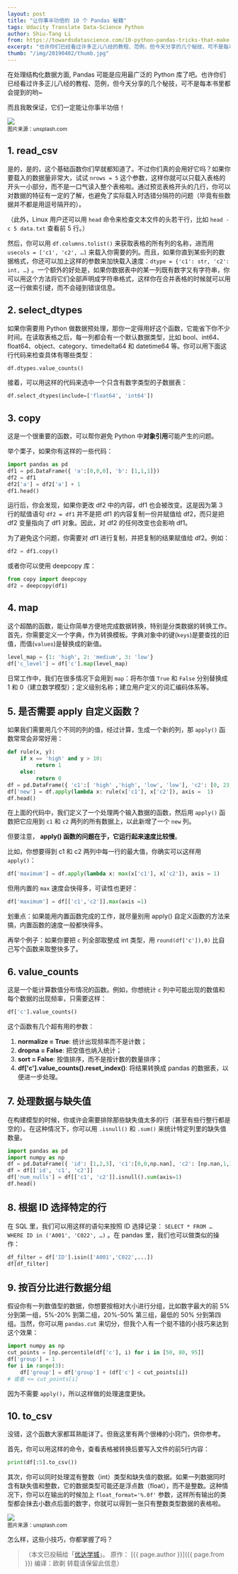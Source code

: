 ```yaml
---
layout: post
title: "让你事半功倍的 10 个 Pandas 秘籍"
tags: Udacity Translate Data-Science Python
author: Shiu-Tang Li
from: https://towardsdatascience.com/10-python-pandas-tricks-that-make-your-work-more-efficient-2e8e483808ba
excerpt: "也许你们已经看过许多正儿八经的教程、范例，但今天分享的几个秘技，可不是每本书里都会提到的哟~"
thumb: "/img/20190402/thumb.jpg"
---
```

在处理结构化数据方面, Pandas 可能是应用最广泛的 Python 库了吧。也许你们已经看过许多正儿八经的教程、范例，但今天分享的几个秘技，可不是每本书里都会提到的哟~

而且我敢保证，它们一定能让你事半功倍！

<img src="/img/20190402/001.jpeg" /><br><small>
图片来源：unsplash.com</small>

## 1. read_csv

是的，是的，这个基础函数你们早就都知道了。不过你们真的会用好它吗？如果你要载入的数据量非常大，试试 `nrows = 5` 这个参数，这样你就可以只载入表格的开头一小部分，而不是一口气读入整个表格啦。通过预览表格开头的几行，你可以对数据的特征有一定的了解，也避免了实际载入时选错分隔符的问题（毕竟有些数据并不都是用逗号隔开的）。

（此外，Linux 用户还可以用 `head` 命令来检查文本文件的头若干行，比如 `head -c 5 data.txt` 查看前 5 行。）

然后，你可以用 `df.columns.tolist()` 来获取表格的所有列的名称，进而用 `usecols = ['c1', 'c2', …]` 来载入你需要的列。而且，如果你直到某些列的数据格式，你还可以加上这样的参数来加快载入速度：`dtype = {'c1': str, 'c2': int, …}` 。一个额外的好处是，如果你数据表中的某一列既有数字又有字符串，你可以用这个方法将它们全部声明成字符串格式，这样你在合并表格的时候就可以用这一行做索引键，而不会碰到错误信息。

## 2. select_dtypes

如果你需要用 Python 做数据预处理，那你一定得用好这个函数，它能省下你不少时间。在读取表格之后，每一列都会有一个默认数据类型，比如 bool、int64、float64、object、category、timedelta64 和 datetime64 等。你可以用下面这行代码来检查具体有哪些类型：

```python
df.dtypes.value_counts()
```

接着，可以用这样的代码来选中一个只含有数字类型的子数据表：

```python
df.select_dtypes(include=['float64', 'int64'])
```

## 3. copy

这是一个很重要的函数，可以帮你避免 Python 中**对象引用**可能产生的问题。

举个栗子，如果你有这样的一些代码：

```python
import pandas as pd
df1 = pd.DataFrame({ 'a':[0,0,0], 'b': [1,1,1]})
df2 = df1
df2['a'] = df2['a'] + 1
df1.head()
```

运行后，你会发现，如果你更改 df2 中的内容，df1 也会被改变。这是因为第 3 行的赋值语句 `df2 = df1` 并<span class="hl">不是</span>把 df1 的内容复制一份并赋值给 df2，而只是把 df2 变量指向了 df1 对象。因此，对 df2 的任何改变也会影响 df1。

为了避免这个问题，你需要对 df1 进行复制，并把复制的结果赋值给 df2。例如：

```python
df2 = df1.copy() 
```
或者你可以使用 deepcopy 库：

```python
from copy import deepcopy
df2 = deepcopy(df1)
```

## 4. map

这个超酷的函数，能让你简单方便地完成数据转换，特别是分类数据的转换工作。首先，你需要定义一个字典，作为转换模板。字典对象中的键(`keys`)是要查找的旧值，而值(`values`)是替换成的新值。

```python
level_map = {1: 'high', 2: 'medium', 3: 'low'}
df['c_level'] = df['c'].map(level_map)
```

日常工作中，我们在很多情况下会用到 `map`：将布尔值 `True` 和 `False` 分别替换成 1 和 0（建立数学模型）；定义级别名称；建立用户定义的词汇编码体系等。

## 5. 是否需要 apply 自定义函数？

如果我们需要用几个不同的列的值，经过计算，生成一个新的列，那 `apply()` 函数常常会非常好用：

```python
def rule(x, y):
    if x == 'high' and y > 10:
         return 1
    else:
         return 0
df = pd.DataFrame({ 'c1':[ 'high' ,'high', 'low', 'low'], 'c2': [0, 23, 17, 4]})
df['new'] = df.apply(lambda x: rule(x['c1'], x['c2']), axis =  1)
df.head()
```

在上面的代码中，我们定义了一个处理两个输入数据的函数，然后用 `apply()` 函数把它应用到 `c1` 和 `c2` 两列的所有数据上，以此新增了一个 `new` 列。

但要注意， **apply() 函数的问题在于，它运行起来速度比较慢**。

比如，你想要得到 c1 和 c2 两列中每一行的最大值，你确实可以这样用 `apply()`：

```python
df['maximum'] = df.apply(lambda x: max(x['c1'], x['c2']), axis = 1)
```

但用内置的 `max` 速度会快得多，可读性也更好：

```python
df['maximum'] = df[['c1','c2']].max(axis =1)
```

<span class="hl">划重点</span>：如果能用内置函数完成的工作，就尽量别用 apply() 自定义函数的方法来搞，内置函数的速度一般都快得多。

再举个例子：如果你要把 `c` 列全部取整成 int 类型，用 `round(df['c']),0)` 比自己写个函数来取整快多了。

## 6. value_counts

这是一个能计算数值分布情况的函数。例如，你想统计 `c` 列中可能出现的数值和每个数据的出现频率，只需要这样：

```python
df['c'].value_counts()
```

这个函数有几个超有用的参数：

 1. **normalize = True**: 统计出现频率而不是计数；
 2. **dropna = False**: 把空值也纳入统计；
 3. **sort = False**: 按值排序，而不是按计数的数量排序；
 4. **df['c'].value_counts().reset_index()**: 将结果转换成 pandas 的数据表，以便进一步处理。


## 7. 处理数据与缺失值

在构建模型的时候，你或许会需要排除那些缺失值太多的行（甚至有些行整行都是空的）。在这种情况下，你可以用 `.isnull()` 和 `.sum()` 来统计特定列里的缺失值数量。

```python
import pandas as pd
import numpy as np
df = pd.DataFrame({ 'id': [1,2,3], 'c1':[0,0,np.nan], 'c2': [np.nan,1,1]})
df = df[['id', 'c1', 'c2']]
df['num_nulls'] = df[['c1', 'c2']].isnull().sum(axis=1)
df.head()
```

## 8. 根据 ID 选择特定的行

在 SQL 里，我们可以用这样的语句来按照 ID 选择记录： `SELECT * FROM … WHERE ID in ('A001', 'C022', …)` 。在 pandas 里，我们也可以做类似的操作：

```python
df_filter = df['ID'].isin(['A001','C022',...])
df[df_filter]
```

## 9. 按百分比进行数据分组

假设你有一列数值型的数据，你想要按相对大小进行分组，比如数字最大的前 5% 分到第一组，5%-20% 到第二组，20%-50% 第三组，最低的 50% 分到第四组。当然，你可以用 `pandas.cut` 来切分，但我个人有一个挺不错的小技巧来达到这个效果：

```python
import numpy as np
cut_points = [np.percentile(df['c'], i) for i in [50, 80, 95]]
df['group'] = 1
for i in range(3):
    df['group'] = df['group'] + (df['c'] < cut_points[i])
# 或者 <= cut_points[i]
```

因为不需要 `apply()`，所以这样做的处理速度更快。

## 10. to_csv

没错，这个函数大家都耳熟能详了。但我这里有两个很棒的小窍门，供你参考。

首先，你可以用这样的命令，查看表格被转换后要写入文件的前5行内容：

```python
print(df[:5].to_csv())
```

其次，你可以同时处理混有整数（int）类型和缺失值的数据。如果一列数据同时含有缺失值和整数，它的数据类型可能还是浮点数（float），而不是整数。这种情况下，你可以在输出的时候加上 `float_format='%.0f'` 参数，这样所有输出的类型都会抹去小数点后面的数字，你就可以得到一张只有整数类型数据的表格啦。

<img src="/img/20190402/002.jpg" /><br><small>
图片来源：unsplash.com</small>

怎么样，这些小技巧，你都掌握了吗？

>（本文已投稿给「[优达学城](https://cn.udacity.com)」。 原作： [{{ page.author }}]({{ page.from }}) 编译：欧剃 转载请保留此信息）